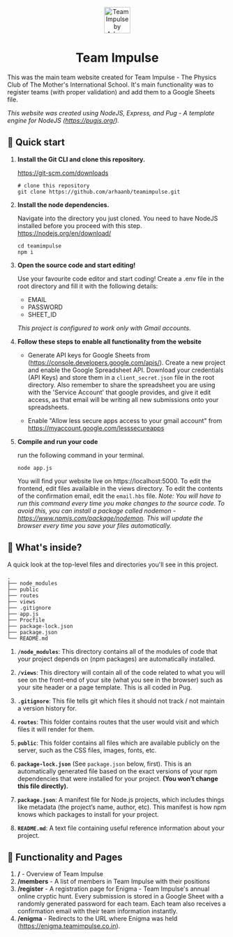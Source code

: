 <p align="center">
  <a href="https://www.gatsbyjs.org">
    <img alt="Team Impulse by Arhaan Bahadur" src="https://i.postimg.cc/mZKwxvc0/IMG-20191102-WA0002.jpg" width="60"/>
  </a>
</p>
<h1 align="center">
  Team Impulse
</h1>

This was the main team website created for Team Impulse - The Physics Club of The Mother's International School. It's main functionality was to register teams (with proper validation) and add them to a Google Sheets file.

_This website was created using NodeJS, Express, and Pug - A template engine for NodeJS (https://pugjs.org/)._

## 🚀 Quick start

1.  **Install the Git CLI and clone this repository.**

    https://git-scm.com/downloads
    ```shell
    # clone this repository
    git clone https://github.com/arhaanb/teamimpulse.git
    ```

1.  **Install the node dependencies.**

    Navigate into the directory you just cloned. You need to have NodeJS installed before you proceed with this step.
    https://nodejs.org/en/download/

    ```shell
    cd teamimpulse
    npm i 
    ```

1.  **Open the source code and start editing!**

    Use your favourite code editor and start coding! Create a .env file in the root directory and fill it with the following details:
      - EMAIL
      - PASSWORD
      - SHEET_ID

    _This project is configured to work only with Gmail accounts._

1. **Follow these steps to enable all functionality from the website**

    - Generate API keys for Google Sheets from (https://console.developers.google.com/apis/). Create a new project and enable the Google Spreadsheet API. Download your credentials (API Keys) and store them in a `client_secret.json` file in the root directory. Also remember to share the spreadsheet you are using with the 'Service Account' that google provides, and give it edit access, as that email will be writing all new submissions onto your spreadsheets.

    - Enable "Allow less secure apps access to your gmail account" from https://myaccount.google.com/lesssecureapps

1. **Compile and run your code**

    run the following command in your terminal.
    ```shell
    node app.js
    ```
    You will find your website live on https://localhost:5000. To edit the frontend, edit files availaible in the views directory. To edit the contents of the confirmation email, edit the `email.hbs` file.
    _Note: You will have to run this command every time you make changes to the source code. To avoid this, you can install a package called nodemon - https://www.npmjs.com/package/nodemon. This will update the browser every time you save your files automatically._

## 🧐 What's inside?

A quick look at the top-level files and directories you'll see in this project.

    .
    ├── node_modules
    ├── public
    ├── routes
    ├── views
    ├── .gitignore
    ├── app.js
    ├── Procfile
    ├── package-lock.json
    ├── package.json
    └── README.md

1.  **`/node_modules`**: This directory contains all of the modules of code that your project depends on (npm packages) are automatically installed.

2.  **`/views`**: This directory will contain all of the code related to what you will see on the front-end of your site (what you see in the browser) such as your site header or a page template. This is all coded in Pug.

3.  **`.gitignore`**: This file tells git which files it should not track / not maintain a version history for.

4.  **`routes`**: This folder contains routes that the user would visit and which files it will render for them.

5.  **`public`**: This folder contains all files which are available publicly on the server, such as the CSS files, images, fonts, etc.

6. **`package-lock.json`** (See `package.json` below, first). This is an automatically generated file based on the exact versions of your npm dependencies that were installed for your project. **(You won’t change this file directly).**

7. **`package.json`**: A manifest file for Node.js projects, which includes things like metadata (the project’s name, author, etc). This manifest is how npm knows which packages to install for your project.

8. **`README.md`**: A text file containing useful reference information about your project.

## 💫 Functionality and Pages

1. **/** - Overview of Team Impulse
2. **/members** - A list of members in Team Impulse with their positions
3. **/register** - A registration page for Enigma - Team Impulse's annual online cryptic hunt. Every submission is stored in a Google Sheet with a randomly generated password for each team. Each team also receives a confirmation email with their team information instantly.
4. **/enigma** - Redirects to the URL where Enigma was held (https://enigma.teamimpulse.co.in).

<!-- ## 🎓 Learning NodeJS

Looking for more guidance? Full documentation for Node is availaible on their website - https://nodejs.org/en/docs/. Here are some places to start:

- **For most developers, we recommend starting with our [in-depth tutorial for creating a site with Gatsby](https://www.gatsbyjs.org/tutorial/).** It starts with zero assumptions about your level of ability and walks through every step of the process.

- **To dive straight into code samples, head [to our documentation](https://www.gatsbyjs.org/docs/).** In particular, check out the _Guides_, _API Reference_, and _Advanced Tutorials_ sections in the sidebar. -->
